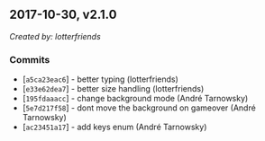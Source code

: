 ## 2017-10-30, v2.1.0

*Created by: lotterfriends*

### Commits
  - [`a5ca23eac6`] - better typing (lotterfriends)
  - [`e33e62dea7`] - better size handling (lotterfriends)
  - [`195fdaaacc`] - change background mode (André Tarnowsky)
  - [`5e7d217f58`] - dont move the background on gameover (André Tarnowsky)
  - [`ac23451a17`] - add keys enum (André Tarnowsky)
